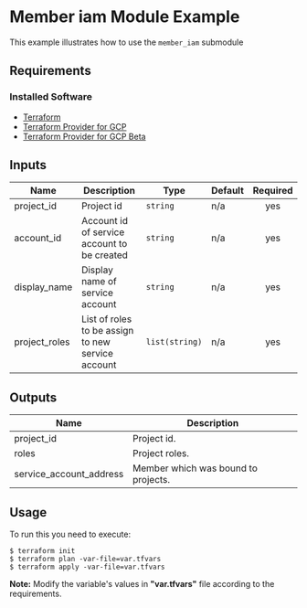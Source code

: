 # Member iam Module Example

This example illustrates how to use the `member_iam` submodule

## Requirements
### Installed Software
- [Terraform](https://www.terraform.io/downloads.html) 
- [Terraform Provider for GCP](https://github.com/terraform-providers/terraform-provider-google) 
- [Terraform Provider for GCP Beta](https://github.com/terraform-providers/terraform-provider-google-beta) 

<!-- BEGINNING OF PRE-COMMIT-TERRAFORM DOCS HOOK -->
## Inputs

| Name | Description | Type | Default | Required |
|------|-------------|------|---------|:--------:|
| project\_id | Project id | `string` | n/a | yes |
| account\_id  | Account id of service account to be created | `string` | n/a | yes |
| display\_name | Display name of service account | `string` | n/a | yes |
| project\_roles | List of roles to be assign to new service account | `list(string)` | n/a | yes |


## Outputs

| Name | Description |
|------|-------------|
| project\_id | Project id. |
| roles | Project roles. |
| service\_account\_address | Member which was bound to projects. |

## Usage
To run this you need to execute:

```
$ terraform init
$ terraform plan -var-file=var.tfvars
$ terraform apply -var-file=var.tfvars
```

**Note:** Modify the variable's values in **"var.tfvars"** file according to the requirements. 
